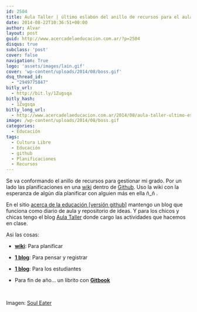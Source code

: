 ```yaml
---
id: 2504
title: Aula Taller | último eslabón del anillo de recursos para el aula
date: 2014-08-22T10:36:51+00:00
author: Alvar
layout: post
guid: http://www.acercadelaeducacion.com.ar/?p=2504
disqus: true
subclass: 'post'
cover: false
navigation: True
logo: 'assets/images/lain.gif'
cover: 'wp-content/uploads/2014/08/boss.gif'
dsq_thread_id:
  - "2949775847"
bitly_url:
  - http://bit.ly/1Zugsqa
bitly_hash:
  - 1Zugsqa
bitly_long_url:
  - http://www.acercadelaeducacion.com.ar/2014/08/aula-taller-ultimo-eslabon-del-anillo-de-recursos-para-el-aula/
image: /wp-content/uploads/2014/08/boss.gif
categories:
  - Educación
tags:
  - Cultura Libre
  - Educación
  - github
  - Planificaciones
  - Recursos
---
```

Se va conformando el anillo de recursos para gestionar mi grado. Por un lado las planificaciones en una [wiki](https://github.com/acercadelaeducacion/planificaciones/wiki) dentro de [Github](http://github.com). Uso la wiki con la esperanza de algún día planificar con alguien más en ella ñ_ñ .

En el sitio [acerca de la educación [versión github]](http://acercadelaeducacion.github.io/) mantengo un blog que funciona como diario de aula y repositorio de ideas. Y para los chicos y chicas tengo el blog [Aula Taller](http://acercadelaeducacion.github.io/aulataller) donde cargo las actividades que hacemos en clase.

Asi las cosas:

- **[wiki](https://github.com/acercadelaeducacion/planificaciones/wiki)**: Para planificar

- **[1 blog](http://acercadelaeducacion.github.io/)**: Para pensar y registrar

- **[1 blog](http://acercadelaeducacion.github.io/aulataller)**: Para los estudiantes

- Para fin de año... un librito con **[Gitbook](https://www.gitbook.io/@alvarmaciel)**

&nbsp;

Imagen: [Soul Eater](http://gph.is/1a7HFcq)

&nbsp;
